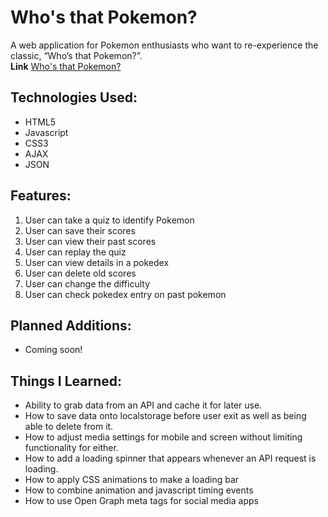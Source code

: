 # Who's that Pokemon?

A web application for Pokemon enthusiasts who want to re-experience the classic, “Who’s that Pokemon?”. <br />
**Link**
[Who's that Pokemon?](https://petervila.github.io/whos-that-pokemon/)

## Technologies Used: 

* HTML5
* Javascript
* CSS3
* AJAX
* JSON

## Features: 
1. User can take a quiz to identify Pokemon
2. User can save their scores
3. User can view their past scores
4. User can replay the quiz
5. User can view details in a pokedex
6. User can delete old scores
7. User can change the difficulty
8. User can check pokedex entry on past pokemon

## Planned Additions: 
* Coming soon!

## Things I Learned: 
* Ability to grab data from an API and cache it for later use.
* How to save data onto localstorage before user exit as well as being able to delete from it.
* How to adjust media settings for mobile and screen without limiting functionality for either.
* How to add a loading spinner that appears whenever an API request is loading.
* How to apply CSS animations to make a loading bar
* How to combine animation and javascript timing events
* How to use Open Graph meta tags for social media apps
